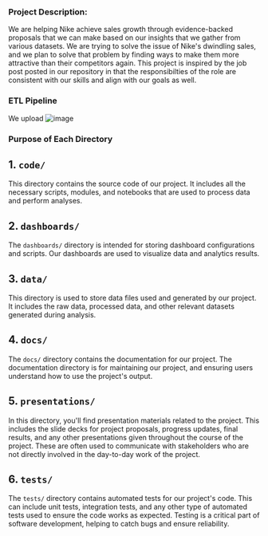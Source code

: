 ### Project Description:

We are helping Nike achieve sales growth through evidence-backed proposals that we can make based on our insights that we gather from various datasets. We are trying to solve the issue of Nike's dwindling sales, and we plan to solve that problem by finding ways to make them more attractive than their competitors again. This project is inspired by the job post posted in our repository in that the responsibilties of the role are consistent with our skills and align with our goals as well. 


### ETL Pipeline
We upload 
![image](https://github.com/user-attachments/assets/68560dc4-9f52-4459-ad24-8127d8c766b1)


### Purpose of Each Directory

## 1. `code/`
This directory contains the source code of our project. It includes all the necessary scripts, modules, and notebooks that are used to process data and perform analyses.

## 2. `dashboards/`
The `dashboards/` directory is intended for storing dashboard configurations and scripts. Our dashboards are used to visualize data and analytics results.

## 3. `data/`
This directory is used to store data files used and generated by our project. It includes the raw data, processed data, and other relevant datasets generated during analysis.

## 4. `docs/`
The `docs/` directory contains the documentation for our project. The documentation directory is for maintaining our project, and ensuring users understand how to use the project's output.

## 5. `presentations/`
In this directory, you'll find presentation materials related to the project. This includes the slide decks for project proposals, progress updates, final results, and any other presentations given throughout the course of the project. These are often used to communicate with stakeholders who are not directly involved in the day-to-day work of the project.

## 6. `tests/`
The `tests/` directory contains automated tests for our project's code. This can include unit tests, integration tests, and any other type of automated tests used to ensure the code works as expected. Testing is a critical part of software development, helping to catch bugs and ensure reliability.





